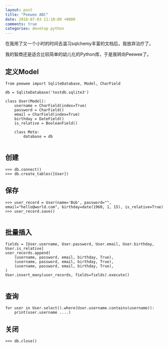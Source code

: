 ```yaml
---
layout: post
title: "Peewee ABC"
date: 2018-07-03 11:10:09 +0800
comments: true
categories: develop python
---
```


在我用了又一个小时的时间去温习sqlchemy丰富的文档后，我放弃治疗了。

我的智商还是适合比较简单的幼儿化的Python库，于是我转向Peewee了。


## 定义Model


```
from peewee import SqliteDatabase, Model, CharField

db = SqliteDatabase('testdb.sqlite3')

class User(Model):
    username = CharField(index=True)
    password = CharField()
    email = CharField(index=True)
    birthday = DateField()
    is_relative = BooleanField()

    class Meta:
        database = db


```

## 创建


```
>>> db.connect()
>>> db.create_tables([User])

```

## 保存


```
>>> user_record = User(name='Bob', password="", email="hello@world.com", birthday=date(1960, 1, 15), is_relative=True)
>>> user_record.save()


```


## 批量插入


```
fields = [User.username, User.password, User.email, User.birthday, User.is_relative]
user_records.append(
    (username, password, email, birthday, True),
    (username, password, email, birthday, True),
    (username, password, email, birthday, True),
)
User.insert_many(user_records, fields=fields).execute()


```


## 查询


```
for user in User.select().where(User.username.contains(username)):
    print(user.username ....)

```


## 关闭


```
>>> db.close()

```
